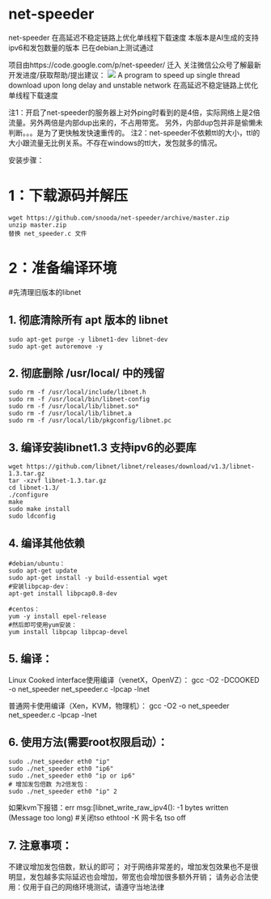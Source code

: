 # net-speeder
net-speeder 在高延迟不稳定链路上优化单线程下载速度 
本版本是AI生成的支持ipv6和发包数量的版本 已在debian上测试通过

项目由https://code.google.com/p/net-speeder/  迁入
关注微信公众号了解最新开发进度/获取帮助/提出建议：
<img src="http://www.snooda.com/images/qrcode.jpg" />
A program to speed up single thread download upon long delay and unstable network
在高延迟不稳定链路上优化单线程下载速度

注1：开启了net-speeder的服务器上对外ping时看到的是4倍，实际网络上是2倍流量。另外两倍是内部dup出来的，不占用带宽。
另外，内部dup包并非是偷懒未判断。。。是为了更快触发快速重传的。
注2：net-speeder不依赖ttl的大小，ttl的大小跟流量无比例关系。不存在windows的ttl大，发包就多的情况。

安装步骤：

# 1：下载源码并解压
    wget https://github.com/snooda/net-speeder/archive/master.zip
    unzip master.zip
    替换 net_speeder.c 文件

# 2：准备编译环境
#先清理旧版本的libnet
## 1. 彻底清除所有 apt 版本的 libnet
    sudo apt-get purge -y libnet1-dev libnet-dev
    sudo apt-get autoremove -y

## 2. 彻底删除 /usr/local/ 中的残留
    sudo rm -f /usr/local/include/libnet.h
    sudo rm -f /usr/local/bin/libnet-config
    sudo rm -f /usr/local/lib/libnet.so*
    sudo rm -f /usr/local/lib/libnet.a
    sudo rm -f /usr/local/lib/pkgconfig/libnet.pc

## 3. 编译安装libnet1.3 支持ipv6的必要库
    wget https://github.com/libnet/libnet/releases/download/v1.3/libnet-1.3.tar.gz
    tar -xzvf libnet-1.3.tar.gz
    cd libnet-1.3/
    ./configure
    make
    sudo make install
    sudo ldconfig

## 4. 编译其他依赖
    #debian/ubuntu：
    sudo apt-get update
    sudo apt-get install -y build-essential wget
    #安装libpcap-dev：
    apt-get install libpcap0.8-dev 

    #centos：
    yum -y install epel-release
    #然后即可使用yum安装：
    yum install libpcap libpcap-devel

## 5. 编译：

Linux Cooked interface使用编译（venetX，OpenVZ）：
    gcc -O2 -DCOOKED -o net_speeder net_speeder.c -lpcap -lnet

普通网卡使用编译（Xen，KVM，物理机）：
    gcc -O2 -o net_speeder net_speeder.c -lpcap -lnet

## 6. 使用方法(需要root权限启动）：
    sudo ./net_speeder eth0 "ip"
    sudo ./net_speeder eth0 "ip6"
    sudo ./net_speeder eth0 "ip or ip6"
    # 增加发包倍数 为2倍发包：
    sudo ./net_speeder eth0 "ip" 2 
    
如果kvm下报错：err msg:[libnet_write_raw_ipv4(): -1 bytes written (Message too long)
    #关闭tso
    ethtool -K 网卡名 tso off
    
## 7. 注意事项：
不建议增加发包倍数，默认的即可；
对于网络非常差的，增加发包效果也不是很明显，发包越多实际延迟也会增加，带宽也会增加很多额外开销；
请务必合法使用：仅用于自己的网络环境测试，请遵守当地法律
